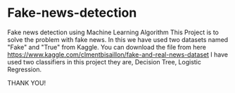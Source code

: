 # Fake-news-detection
Fake news detection using Machine Learning Algorithm
This Project is to solve the problem with fake news. In this we have used two datasets named "Fake" and "True" from Kaggle. You can download the file from here https://www.kaggle.com/clmentbisaillon/fake-and-real-news-dataset I have used two classifiers in this project they are, Decision Tree, Logistic Regression.


THANK YOU!
